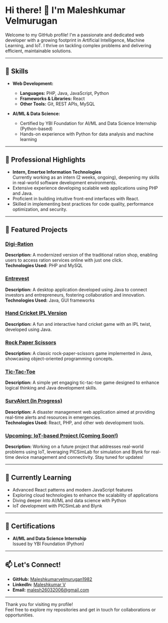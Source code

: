 # Hi there! 👋 I'm Maleshkumar Velmurugan

Welcome to my GitHub profile! I'm a passionate and dedicated web developer with a growing footprint in Artificial Intelligence, Machine Learning, and IoT. I thrive on tackling complex problems and delivering efficient, maintainable solutions.

---

## 🚀 Skills

- **Web Development:**
  - **Languages:** PHP, Java, JavaScript, Python
  - **Frameworks & Libraries:** React
  - **Other Tools:** Git, REST APIs, MySQL

- **AI/ML & Data Science:**
  - Certified by YBI Foundation for AI/ML and Data Science Internship (Python-based)
  - Hands-on experience with Python for data analysis and machine learning

---

## 💼 Professional Highlights

- **Intern, Emertxe Information Technologies**  
  Currently working as an intern (2 weeks, ongoing), deepening my skills in real-world software development environments.
- Extensive experience developing scalable web applications using PHP and Java.
- Proficient in building intuitive front-end interfaces with React.
- Skilled in implementing best practices for code quality, performance optimization, and security.

---

## 📂 Featured Projects

### [Digi-Ration](#)  
**Description:** A modernized version of the traditional ration shop, enabling users to access ration services online with just one click.  
**Technologies Used:** PHP and MySQL

### [Entrevest](#)  
**Description:** A desktop application developed using Java to connect investors and entrepreneurs, fostering collaboration and innovation.  
**Technologies Used:** Java, GUI frameworks

### [Hand Cricket IPL Version](#)  
**Description:** A fun and interactive hand cricket game with an IPL twist, developed using Java.

### [Rock Paper Scissors](#)  
**Description:** A classic rock-paper-scissors game implemented in Java, showcasing object-oriented programming concepts.

### [Tic-Tac-Toe](#)  
**Description:** A simple yet engaging tic-tac-toe game designed to enhance logical thinking and Java development skills.

### [SurvAlert (In Progress)](#)  
**Description:** A disaster management web application aimed at providing real-time alerts and resources in emergencies.  
**Technologies Used:** React, PHP, and other web development tools.

### [Upcoming: IoT-based Project (Coming Soon!)](#)  
**Description:** Working on a future project that addresses real-world problems using IoT, leveraging PICSimLab for simulation and Blynk for real-time device management and connectivity. Stay tuned for updates!

---

## 🌱 Currently Learning

- Advanced React patterns and modern JavaScript features
- Exploring cloud technologies to enhance the scalability of applications
- Diving deeper into AI/ML and data science with Python
- IoT development with PICSimLab and Blynk

---

## 📜 Certifications

- **AI/ML and Data Science Internship**  
  Issued by YBI Foundation (Python)

---

## 📫 Let's Connect!

- **GitHub:** [Maleshkumarvelmurugan1982](https://github.com/Maleshkumarvelmurugan1982)
- **LinkedIn:** [Maleshkumar V](https://www.linkedin.com/in/maleshkumar-v-8311aa333/)
- **Email:** malesh26032006@gmail.com

---

Thank you for visiting my profile!  
Feel free to explore my repositories and get in touch for collaborations or opportunities.
